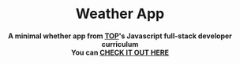 
<h1 align="center">
  <br>
 Weather App
  <br>
</h1>

<h4 align="center">A minimal whether app from <a href="https://www.theodinproject.com/" target="_blank">TOP</a>'s Javascript full-stack developer curriculum
<br>
You can  <a href="https://greytearsdev.github.io/weather-app/?#" target="_blank">CHECK IT OUT HERE<a/>




